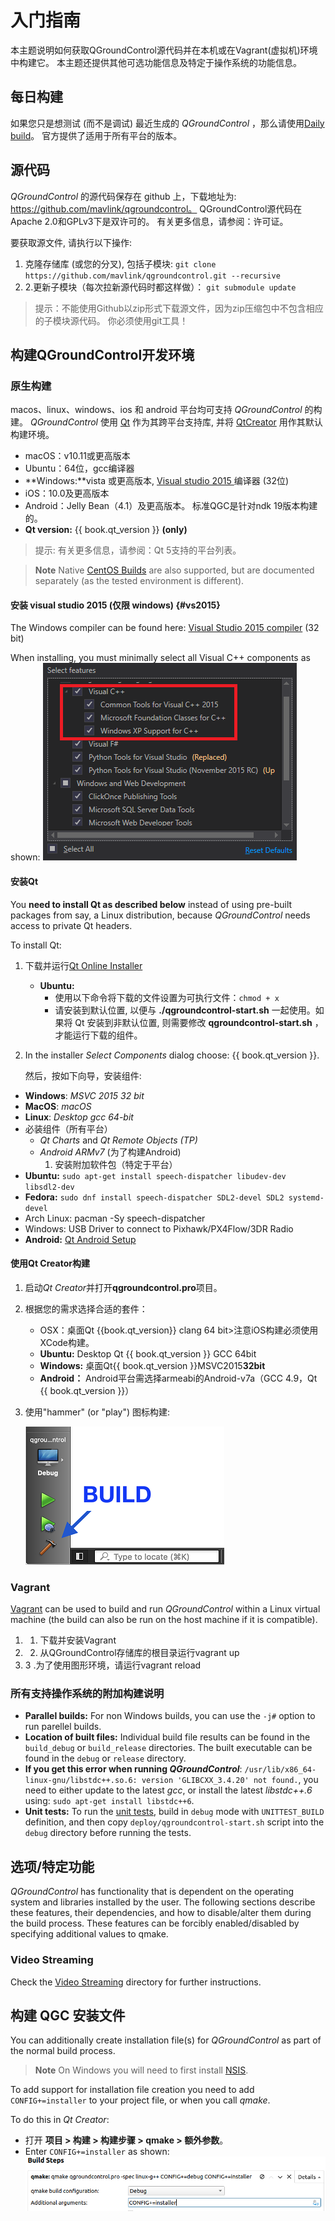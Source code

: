 # 入门指南

本主题说明如何获取QGroundControl源代码并在本机或在Vagrant(虚拟机)环境中构建它。 本主题还提供其他可选功能信息及特定于操作系统的功能信息。

## 每日构建

如果您只是想测试 (而不是调试) 最近生成的 *QGroundControl* ，那么请使用[Daily build](https://docs.qgroundcontrol.com/en/releases/daily_builds.html)。 官方提供了适用于所有平台的版本。

## 源代码 

*QGroundControl* 的源代码保存在 github 上，下载地址为: https://github.com/mavlink/qgroundcontrol。 QGroundControl源代码在Apache 2.0和GPLv3下是双许可的。 有关更多信息，请参阅：许可证。

要获取源文件, 请执行以下操作:

1. 克隆存储库 (或您的分叉), 包括子模块: ```git clone https://github.com/mavlink/qgroundcontrol.git --recursive```
2. 2.更新子模块（每次拉新源代码时都这样做）： ```git submodule update```

> 提示：不能使用Github以zip形式下载源文件，因为zip压缩包中不包含相应的子模块源代码。 你必须使用git工具！

## 构建QGroundControl开发环境

### 原生构建

macos、linux、windows、ios 和 android 平台均可支持 *QGroundControl* 的构建。 *QGroundControl* 使用 [Qt](http://www.qt.io) 作为其跨平台支持库, 并将 [QtCreator](http://doc.qt.io/qtcreator/index.html) 用作其默认构建环境。

- macOS：v10.11或更高版本
- Ubuntu：64位，gcc编译器
- **Windows:**vista 或更高版本, [Visual studio 2015 ](#vs2015)编译器 (32位)
- iOS：10.0及更高版本
- Android：Jelly Bean（4.1）及更高版本。 标准QGC是针对ndk 19版本构建的。
- **Qt version:** {{ book.qt_version }} **(only)** <!-- NOTE {{ book.qt_version }} is set in the variables section of gitbook file https://github.com/mavlink/qgc-dev-guide/blob/master/book.json -->

> 提示: 有关更多信息，请参阅：Qt 5支持的平台列表。

<span></span>

> **Note** Native [CentOS Builds](../getting_started/CentOS.md) are also supported, but are documented separately (as the tested environment is different).

#### 安装 visual studio 2015 (仅限 windows) {#vs2015}

The Windows compiler can be found here: [Visual Studio 2015 compiler](https://visualstudio.microsoft.com/vs/older-downloads/) (32 bit)

When installing, you must minimally select all Visual C++ components as shown: ![Visual Studio 2015 - Select all Visual C++ Components](../../assets/getting_started/vs_2015_select_features.png)

#### 安装Qt

You **need to install Qt as described below** instead of using pre-built packages from say, a Linux distribution, because *QGroundControl* needs access to private Qt headers.

To install Qt:

1. 下载并运行[Qt Online Installer](http://www.qt.io/download-open-source) 
    - **Ubuntu:** 
        - 使用以下命令将下载的文件设置为可执行文件：`chmod + x` 
        - 请安装到默认位置, 以便与 **./qgroundcontrol-start.sh** 一起使用。如果将 Qt 安装到非默认位置, 则需要修改 **qgroundcontrol-start.sh** ，才能运行下载的组件。

2. In the installer *Select Components* dialog choose: {{ book.qt_version }}.
    
    然后，按如下向导，安装组件:

- **Windows**: *MSVC 2015 32 bit*
- **MacOS**: *macOS*
- **Linux**: *Desktop gcc 64-bit*
- 必装组件（所有平台） 
    - *Qt Charts* and *Qt Remote Objects (TP)*
    - *Android ARMv7* (为了构建Android) 
        1. 安装附加软件包（特定于平台）
- **Ubuntu:** `sudo apt-get install speech-dispatcher libudev-dev libsdl2-dev`
- **Fedora:** `sudo dnf install speech-dispatcher SDL2-devel SDL2 systemd-devel`
- Arch Linux: pacman -Sy speech-dispatcher
- Windows: USB Driver to connect to Pixhawk/PX4Flow/3DR Radio
- **Android:** [Qt Android Setup](http://doc.qt.io/qt-5/androidgs.html)

#### 使用Qt Creator构建

1. 启动*Qt Creator*并打开**qgroundcontrol.pro**项目。
2. 根据您的需求选择合适的套件： 
    - OSX：桌面Qt {{book.qt_version}} clang 64 bit>注意iOS构建必须使用XCode构建。
    - **Ubuntu:** Desktop Qt {{ book.qt_version }} GCC 64bit
    - **Windows:** 桌面Qt{{ book.qt_version }}MSVC2015**32bit**
    - **Android：** Android平台需选择armeabi的Android-v7a（GCC 4.9，Qt {{ book.qt_version }}）

3. 使用"hammer" (or "play") 图标构建:
    
    ![QtCreator构建按键](../../assets/getting_started/qt_creator_build_qgc.png)

### Vagrant

[Vagrant](https://www.vagrantup.com/) can be used to build and run *QGroundControl* within a Linux virtual machine (the build can also be run on the host machine if it is compatible).

1. 1. 下载并安装Vagrant
2. 2. 从QGroundControl存储库的根目录运行vagrant up
3. 3 .为了使用图形环境，请运行vagrant reload

### 所有支持操作系统的附加构建说明

- **Parallel builds:** For non Windows builds, you can use the `-j#` option to run parellel builds.
- **Location of built files:** Individual build file results can be found in the `build_debug` or `build_release` directories. The built executable can be found in the `debug` or `release` directory.
- **If you get this error when running *QGroundControl***: `/usr/lib/x86_64-linux-gnu/libstdc++.so.6: version 'GLIBCXX_3.4.20' not found.`, you need to either update to the latest *gcc*, or install the latest *libstdc++.6* using: `sudo apt-get install libstdc++6`.
- **Unit tests:** To run the [unit tests](../contribute/unit_tests.md), build in `debug` mode with `UNITTEST_BUILD` definition, and then copy `deploy/qgroundcontrol-start.sh` script into the `debug` directory before running the tests.

## 选项/特定功能

*QGroundControl* has functionality that is dependent on the operating system and libraries installed by the user. The following sections describe these features, their dependencies, and how to disable/alter them during the build process. These features can be forcibly enabled/disabled by specifying additional values to qmake.

### Video Streaming

Check the [Video Streaming](https://github.com/mavlink/qgroundcontrol/tree/master/src/VideoStreaming) directory for further instructions.

## 构建 QGC 安装文件

You can additionally create installation file(s) for *QGroundControl* as part of the normal build process.

> **Note** On Windows you will need to first install [NSIS](https://sourceforge.net/projects/nsis/).

To add support for installation file creation you need to add `CONFIG+=installer` to your project file, or when you call *qmake*.

To do this in *Qt Creator*:

- 打开 **项目 > 构建 > 构建步骤 > qmake > 额外参数**。
- Enter `CONFIG+=installer` as shown: ![Installer](../../assets/getting_started/qt_project_installer.png)